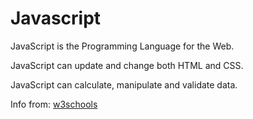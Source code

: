 # Javascript

JavaScript is the Programming Language for the Web.

JavaScript can update and change both HTML and CSS.

JavaScript can calculate, manipulate and validate data.

Info from: [w3schools](https://www.w3schools.com/whatis/whatis_js.asp)